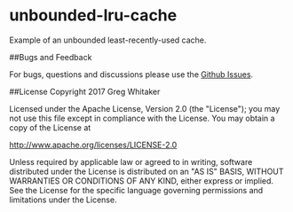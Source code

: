 unbounded-lru-cache
===

Example of an unbounded least-recently-used cache.

##Bugs and Feedback

For bugs, questions and discussions please use the [Github Issues](https://github.com/gregwhitaker/unbounded-lru-cache/issues).

##License
Copyright 2017 Greg Whitaker

Licensed under the Apache License, Version 2.0 (the "License"); you may not use this file except in compliance with the License. You may obtain a copy of the License at

http://www.apache.org/licenses/LICENSE-2.0

Unless required by applicable law or agreed to in writing, software distributed under the License is distributed on an "AS IS" BASIS, WITHOUT WARRANTIES OR CONDITIONS OF ANY KIND, either express or implied. See the License for the specific language governing permissions and limitations under the License.